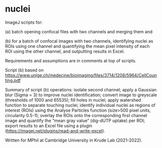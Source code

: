 # nuclei
ImageJ scripts for: 

(a) batch opening confocal files with two channels and merging them and 

(b) for a batch of confocal images with two channels, identifying nuclei as ROIs using one channel and quantifying the mean pixel intensity of each ROI using the other channel, and outputting results in Excel. 

Requirements and assumptions are in comments at top of scripts.


Script (b) based on https://www.unige.ch/medecine/bioimaging/files/3714/1208/5964/CellCounting.pdf

Summary of script (b) operations: isolate second channel;
apply a Gaussian blur (Sigma = 3) to improve nuclei identification; 
convert image to greyscale (thresholds of 1000 and 65535); 
fill holes in nuclei; 
apply watershed function to separate touching nuclei; 
identify individual nuclei as regions of interest (ROIs) using the Analyse Particles function (size>500 pixel units, circularity 0.5-1); 
overlay the ROIs onto the corresponding first channel image and quantify the “mean gray value” (dig-dUTP uptake) per ROI; 
export results to an Excel file using a plugin (https://imagej.net/plugins/read-and-write-excel).

Written for MPhil at Cambridge University in Krude Lab (2021-2022).
